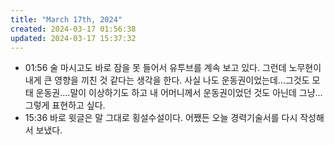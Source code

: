 ```yaml
---
title: "March 17th, 2024"
created: 2024-03-17 01:56:38
updated: 2024-03-17 15:37:32
---
```

  * 01:56 술 마시고도 바로 잠을 못 들어서 유투브를 계속 보고 있다. 그런데 노무현이 내게 큰 영향을 끼친 것 같다는 생각을 한다. 사실 나도 운동권이었는데...그것도 모태 운동권....말이 이상하기도 하고 내 어머니께서 운동권이었던 것도 아닌데 그냥...그렇게 표현하고 싶다.
  * 15:36 바로 윗글은 말 그대로 횡설수설이다. 어쨌든 오늘 경력기술서를 다시 작성해서 보냈다.